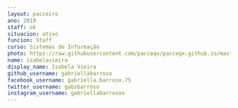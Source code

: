 ```yaml
---
layout: pacceiro
ano: 2019
staff: ok
situacion: ativo
funcion: Staff 
curso: Sistemas de Informação
photo: https://raw.githubusercontent.com/pacceqx/pacceqx.github.io/master/assets/pic/bolsistas/pacce (12).png
name: isabelavieira
display_name: Isabela Vieira
github_username: gabriellabarroso
facebook_username: gabriella.barroso.75
twitter_username: gabsbarroso
instagram_username: gabriellabarrosoo
---
```


